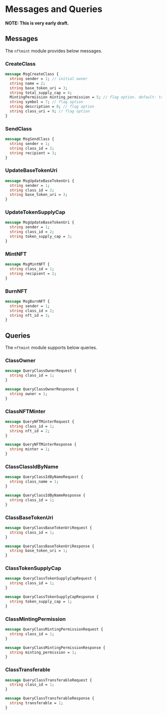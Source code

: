 # Messages and Queries

**NOTE: This is very early draft.**

## Messages

The `nftmint` module provides below messages.

### CreateClass

```protobuf
message MsgCreateClass {
  string sender = 1; // initial owner
  string name = 2;
  string base_token_uri = 3;
  string total_supply_cap = 4;
  MintingPermission minting_permission = 5; // flag option. default: true
  string symbol = 7; // flag option
  string description = 8; // flag option
  string class_uri = 9; // flag option
}
```

### SendClass

```protobuf
message MsgSendClass {
  string sender = 1;
  string class_id = 2;
  string recipient = 3;
}
```

### UpdateBaseTokenUri

```protobuf
message MsgUpdateBaseTokenUri {
  string sender = 1;
  string class_id = 2; 
  string base_token_uri = 3;
}
```

### UpdateTokenSupplyCap

```protobuf
message MsgUpdateBaseTokenUri {
  string sender = 1;
  string class_id = 2; 
  string token_supply_cap = 3;
}
```

### MintNFT

```protobuf
message MsgMintNFT {
  string class_id = 1;
  string recipient = 2;
}
```

### BurnNFT

```protobuf
message MsgBurnNFT {
  string sender = 1;
  string class_id = 2;
  string nft_id = 3;
}
```

## Queries

The `nftmint` module supports below queries.

### ClassOwner

```protobuf
message QueryClassOwnerRequest {
  string class_id = 1;
}

message QueryClassOwnerResponse {
  string owner = 1;
}
```

### ClassNFTMinter

```protobuf
message QueryNFTMinterRequest {
  string class_id = 1;
  string nft_id = 2;
}

message QueryNFTMinterResponse {
  string minter = 1;
}
```

### ClassClassIdByName

```protobuf
message QueryClassIdByNameRequest {
  string class_name = 1;
}

message QueryClassIdByNameResponse {
  string class_id = 1;
}
```

### ClassBaseTokenUri

```protobuf
message QueryClassBaseTokenUriRequest {
  string class_id = 1;
}

message QueryClassBaseTokenUriResponse {
  string base_token_uri = 1;
}
```

### ClassTokenSupplyCap

```protobuf
message QueryClassTokenSupplyCapRequest {
  string class_id = 1;
}

message QueryClassTokenSupplyCapResponse {
  string token_supply_cap = 1;
}
```

### ClassMintingPermission

```protobuf
message QueryClassMintingPermissionRequest {
  string class_id = 1;
}

message QueryClassMintingPermissionResponse {
  string minting_permission = 1;
}
```

### ClassTransferable

```protobuf
message QueryClassTransferableRequest {
  string class_id = 1;
}

message QueryClassTransferableResponse {
  string transferable = 1;
}
```
